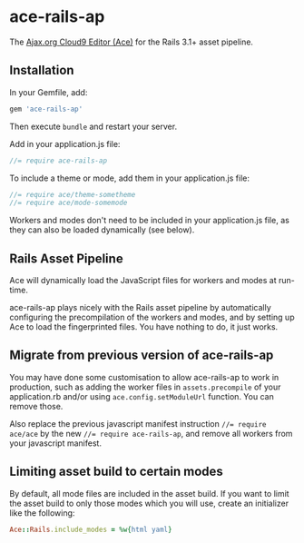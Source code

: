 # ace-rails-ap

The [Ajax.org Cloud9 Editor (Ace)](https://github.com/ajaxorg/ace) for the Rails 3.1+ asset
pipeline.

## Installation

In your Gemfile, add:

```ruby
gem 'ace-rails-ap'
```

Then execute `bundle` and restart your server.

Add in your application.js file:

```javascript
//= require ace-rails-ap
```

To include a theme or mode, add them in your application.js file:

```javascript
//= require ace/theme-sometheme
//= require ace/mode-somemode
```

Workers and modes don't need to be included in your application.js file, as they can also be loaded dynamically (see below).

## Rails Asset Pipeline

Ace will dynamically load the JavaScript files for workers and modes at run-time.

ace-rails-ap plays nicely with the Rails asset pipeline by automatically configuring the precompilation of the workers and modes,
and by setting up Ace to load the fingerprinted files. You have nothing to do, it just works.

## Migrate from previous version of ace-rails-ap

You may have done some customisation to allow ace-rails-ap to work in production, such as adding the worker files in
`assets.precompile` of your application.rb and/or using `ace.config.setModuleUrl` function. You can remove those.

Also replace the previous javascript manifest instruction `//= require ace/ace` by the new `//= require ace-rails-ap`, and remove
all workers from your javascript manifest.

## Limiting asset build to certain modes

By default, all mode files are included in the asset build. If you want to limit the asset build to only those modes which you will use, create an initializer like the following:

```ruby
Ace::Rails.include_modes = %w{html yaml}
```
